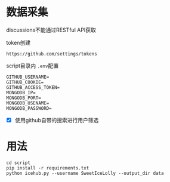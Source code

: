 # 数据采集

discussions不能通过RESTful API获取

token创建

```
https://github.com/settings/tokens
```

script目录内 `.env`配置

```
GITHUB_USERNAME=
GITHUB_COOKIE=
GITHUB_ACCESS_TOKEN=
MONGODB_IP=
MONGODB_PORT=
MONGODB_USENAME=
MONGODB_PASSWORD=

```

* [X] 使用github自带的搜索进行用户筛选

# 用法

```
cd script
pip install -r requirements.txt
python icehub.py --username SweetIceLolly --output_dir data
```
